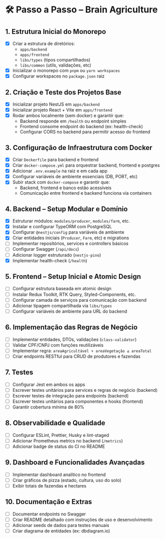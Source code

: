 # 🛠️ Passo a Passo – Brain Agriculture

## 1. Estrutura Inicial do Monorepo

- [x] Criar a estrutura de diretórios:
  - `apps/backend`
  - `apps/frontend`
  - `libs/types` (tipos compartilhados)
  - `libs/common` (utils, validações, etc)
- [x] Inicializar o monorepo com `pnpm` ou `yarn workspaces`
- [x] Configurar workspaces no `package.json` raiz

## 2. Criação e Teste dos Projetos Base

- [x] Inicializar projeto NestJS em `apps/backend`
- [x] Inicializar projeto React + Vite em `apps/frontend`
- [x] Rodar ambos localmente (sem docker) e garantir que:
  - Backend responde em `/health` ou endpoint simples
  - Frontend consome endpoint do backend (ex: health-check)
  - Configurar CORS no backend para permitir acesso do frontend

## 3. Configuração de Infraestrutura com Docker

- [x] Criar `Dockerfile` para backend e frontend
- [x] Criar `docker-compose.yml` para orquestrar backend, frontend e postgres
- [x] Adicionar `.env.example` na raiz e em cada app
- [x] Configurar variáveis de ambiente essenciais (DB, PORT, etc)
- [x] Subir stack com `docker-compose` e garantir que:
  - Backend, frontend e banco estão acessíveis
  - Comunicação entre frontend e backend funciona via containers

## 4. Backend – Setup Modular e Domínio

- [x] Estruturar módulos: `modules/producer`, `modules/farm`, etc.
- [x] Instalar e configurar TypeORM com PostgreSQL
- [x] Configurar `@nestjs/config` para variáveis de ambiente
- [x] Criar entidades iniciais (`Producer`, `Farm`, etc) e migrations
- [ ] Implementar repositórios, services e controllers básicos
- [ ] Configurar Swagger (`/api/docs`)
- [ ] Adicionar logger estruturado (`nestjs-pino`)
- [x] Implementar health-check (`/health`)

## 5. Frontend – Setup Inicial e Atomic Design

- [ ] Configurar estrutura baseada em atomic design
- [ ] Instalar Redux Toolkit, RTK Query, Styled-Components, etc.
- [ ] Configurar camada de serviços para comunicação com backend
- [ ] Adicionar tipagem compartilhada via `libs/types`
- [ ] Configurar variáveis de ambiente para URL do backend

## 6. Implementação das Regras de Negócio

- [ ] Implementar entidades, DTOs, validações (`class-validator`)
- [ ] Validar CPF/CNPJ com funções reutilizáveis
- [ ] Implementar regra: `areaAgricultável + areaVegetação ≤ areaTotal`
- [ ] Criar endpoints RESTful para CRUD de produtores e fazendas

## 7. Testes

- [ ] Configurar Jest em ambos os apps
- [ ] Escrever testes unitários para services e regras de negócio (backend)
- [ ] Escrever testes de integração para endpoints (backend)
- [ ] Escrever testes unitários para componentes e hooks (frontend)
- [ ] Garantir cobertura mínima de 80%

## 8. Observabilidade e Qualidade

- [ ] Configurar ESLint, Prettier, Husky e lint-staged
- [ ] Adicionar Prometheus metrics no backend (`/metrics`)
- [ ] Adicionar badge de status do CI no README

## 9. Dashboard e Funcionalidades Avançadas

- [ ] Implementar dashboard analítico no frontend
- [ ] Criar gráficos de pizza (estado, cultura, uso do solo)
- [ ] Exibir totais de fazendas e hectares

## 10. Documentação e Extras

- [ ] Documentar endpoints no Swagger
- [ ] Criar README detalhado com instruções de uso e desenvolvimento
- [ ] Adicionar seeds de dados para testes manuais
- [ ] Criar diagrama de entidades (ex: dbdiagram.io)

